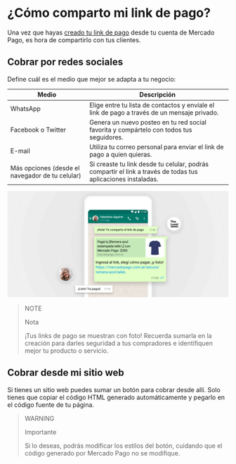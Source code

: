 # ¿Cómo comparto mi link de pago?

Una vez que hayas [creado tu link de pago](https://www.mercadopago[FAKER][URL][DOMAIN]/developers/es/guides/payments/button/create-button/) desde tu cuenta de Mercado Pago, es hora de compartirlo con tus clientes.

## Cobrar por redes sociales

Define cuál es el medio que mejor se adapta a tu negocio:

**Medio** | **Descripción**
----------------- | -----------------
WhatsApp | Elige entre tu lista de contactos y envíale el link de pago a través de un mensaje privado.
Facebook o Twitter | Genera un nuevo posteo en tu red social favorita y compártelo con todos tus seguidores.
E-mail | Utiliza tu correo personal para enviar el link de pago a quien quieras.
Más opciones (desde el navegador de tu celular) | Si creaste tu link desde tu celular, podrás compartir el link a través de todas tus aplicaciones instaladas.

![Recibir pagos por redes sociales](/images/button/byl_compartir.png)

> NOTE
> 
> Nota
> 
> ¡Tus links de pago se muestran con foto! Recuerda sumarla en la creación para darles seguridad a tus compradores e identifiquen mejor tu producto o servicio.

## Cobrar desde mi sitio web

Si tienes un sitio web puedes sumar un botón para cobrar desde allí.
Solo tienes que copiar el código HTML generado automáticamente y pegarlo en el código fuente de tu página.

> WARNING
> 
> Importante
> 
> Si lo deseas, podrás modificar los estilos del botón, cuidando que el código generado por Mercado Pago no se modifique.